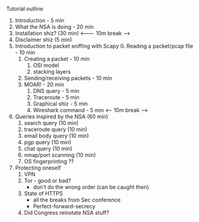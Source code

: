 Tutorial outline

1. Introduction - 5 min
2. What the NSA is doing - 20 min
3. Installation shiz? (30 min)
<--- 10m break -->
4. Disclaimer shiz (5 min)
5. Introduction to packet sniffing with Scapy
	0. Reading a packet/pcap file  - 10 min
	1. Creating a packet - 10 min
		1. OSI model 
		2. stacking layers
	2. Sending/receiving packets - 10 min
	3. MOAR! - 20 min
		1. DNS query - 5 min
		2. Traceroute - 5 min
		3. Graphical shiz - 5 min
		4. Wireshark command - 5 min
<-- 10m break -->
6. Queries inspired by the NSA (60 min)
	1. search query (10 min)
	2. traceroute query (10 min)
	3. email body query (10 min)
	4. pgp query (10 min)
	5. chat query (10 min)
	6. nmap/port scanning (10 min)
	7. OS fingerprinting ??
7. Protecting oneself
	1. VPN
	2. Tor - good or bad?
		* don't do the wrong order (can be caught then)
	3. State of HTTPS
		* all the breaks from Sec conference
		* Perfect-forward-secrecy
	4. Did Congress reinstate NSA stuff?